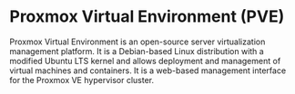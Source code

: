 # Proxmox Virtual Environment (PVE)

Proxmox Virtual Environment is an open-source server virtualization management platform. It is a Debian-based Linux distribution with a modified Ubuntu LTS kernel and allows deployment and management of virtual machines and containers. It is a web-based management interface for the Proxmox VE hypervisor cluster.
